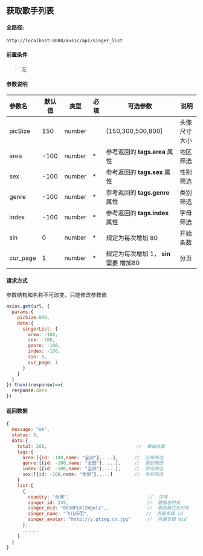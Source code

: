 ## 获取歌手列表

#### 全路径:

```
http://localhost:8080/music/api/singer_list
```

#### 前置条件

> 无
>

#### 参数说明

| 参数名   | 默认值 | 类型   | 必填 | 可选参数                          | 说明               |
| :------- | ------ | ------ | ---- | --------------------------------- | ------------------ |
| picSize | 150 | number |  | [150,300,500,800] | 头像尺寸大小 |
| area     | -100   | number | *    | 参考返回的 **tags.area** 属性 | 地区筛选 |
| sex      | -100   | number | *    | 参考返回的 **tags.sex** 属性 | 性别筛选   |
| genre    | -100   | number | *    | 参考返回的 **tags.genre** 属性          | 类别筛选 |
| index    | -100   | number | * | 参考返回的 **tags.index** 属性 | 字母筛选 |
| sin      | 0      | number | * | 规定为每次增加 80 | 开始条数 |
| cur_page | 1      | number | * | 规定为每次增加 1，  **sin** 需要 增加80 | 分页 |

#### 请求方式

参数结构和名称不可改变，只能修改参数值

```js
axios.get(url, {
  params:{
    picSize:800,
    data:{
      singerList: {
        area: -100,
        sex: -100,
        genre: -100,
        index: -100,
        sin: 0,
        cur_page: 1
      }
    }
  }  
}).then((response)=>{
  response.data
})
```

#### 返回数据

```js
{
  message: "ok",
  status: 0,
  data:{
    total: 208,                                 //  单曲总数
    tags:{
      area:[{id: -100,name: "全部"},....],      //  区域筛选
      genre:[{id: -100,name: "全部"},....],     //  类别筛选
      index:[{id: -100,name: "全部"},....],     //  字母筛选
      sex:[{id: -100,name: "全部"},....]        //  性别筛选
    }
    list:[
      {
        country: "台湾",                             //  序号
        singer_id: 245,                             //  歌曲总时长
        singer_mid: "0010PLKl2Wgolz",,              //  歌曲格式化时长
        singer_name: "飞儿乐团",                     //  所属专辑 id
        singer_avatar: "http://y.gtimg.cn.jpg"      //  所属专辑 mid
      },
      ......
    ]
  }
}
```

